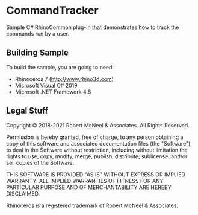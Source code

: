 CommandTracker
==============

Sample C# RhinoCommon plug-in that demonstrates how to track the commands run by a user.

Building Sample
--------------------
To build the sample, you are going to need:

* Rhinoceros 7 (http://www.rhino3d.com)
* Microsoft Visual C# 2019
* Microsoft .NET Framework 4.8

Legal Stuff
-----------
Copyright © 2018-2021 Robert McNeel & Associates. All Rights Reserved.

Permission is hereby granted, free of charge, to any person obtaining a copy of
this software and associated documentation files (the "Software"), to deal in
the Software without restriction, including without limitation the rights to use,
copy, modify, merge, publish, distribute, sublicense, and/or sell copies of the
Software.

THIS SOFTWARE IS PROVIDED "AS IS" WITHOUT EXPRESS OR IMPLIED WARRANTY. ALL IMPLIED
WARRANTIES OF FITNESS FOR ANY PARTICULAR PURPOSE AND OF MERCHANTABILITY ARE HEREBY
DISCLAIMED.

Rhinoceros is a registered trademark of Robert McNeel & Associates.
